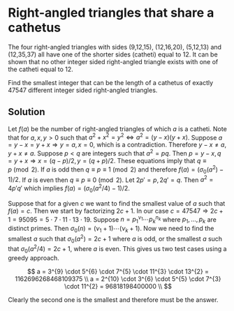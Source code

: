 # Right-angled triangles that share a cathetus

<p>The four right-angled triangles with sides (9,12,15), (12,16,20), (5,12,13) and (12,35,37) all have one of the shorter sides (catheti) equal to 12. It can be shown that no other integer sided right-angled triangle exists with one of the catheti equal to 12.</p>
<p>Find the smallest integer that can be the length of a cathetus of exactly 47547 different integer sided right-angled triangles.</p>

## Solution

Let $f(a)$ be the number of right-angled triangles of which $a$ is a catheti. Note that for $a, x, y > 0$ such that $a^2 + x^2 = y^2 \iff a^2 = (y - x) (y + x)$. Suppose $a = y - x = y + x \Rightarrow y = a, x = 0$, which is a contradiction. Therefore $y-x \not= a, y+x \not= a$. Suppose $p < q$ are integers such that $a^2 = pq$. Then $p = y - x, q = y + x \Rightarrow x = (q - p)/2, y = (q + p)/2$. These equations imply that $q \equiv p \pmod 2$. If $a$ is odd then $q \equiv p \equiv 1 \pmod 2$ and therefore $f(a) = (\sigma_0(a^2) - 1)/2$. If $a$ is even then $q \equiv p \equiv 0 \pmod 2$. Let $2p' = p, 2q' = q$. Then $a^2 = 4 p' q'$ which implies $f(a) = (\sigma_0(a^2 / 4) - 1)/2$.

Suppose that for a given $c$ we want to find the smallest value of $a$ such that $f(a) = c$. Then we start by factorizing $2c + 1$. In our case $c = 47547 \Rightarrow 2c + 1 = 95095 = 5 \cdot 7 \cdot 11 \cdot 13 \cdot 19$. Suppose $n = p_1^{\nu_1} \cdots p_k^{n_k}$ where $p_1, \dots, p_k$ are distinct primes. Then $\sigma_0(n) = (\nu_1 + 1) \cdots (\nu_k + 1)$. Now we need to find the smallest $a$ such that $\sigma_0(a^2) = 2c + 1$ where $a$ is odd, or the smallest $a$ such that $\sigma_0(a^2/4) = 2c + 1$, where $a$ is even. This gives us two test cases using a greedy approach.

$$
a = 3^{9} \cdot 5^{6} \cdot 7^{5} \cdot 11^{3} \cdot 13^{2} = 1162696268468109375 \\
a = 2^{10} \cdot 3^{6} \cdot 5^{5} \cdot 7^{3} \cdot 11^{2} = 96818198400000 \\
$$

Clearly the second one is the smallest and therefore must be the answer.